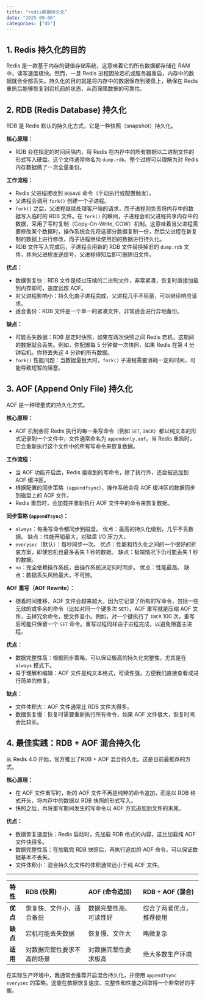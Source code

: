 ```yaml
---
title: "redis数据持久化"
date: "2025-09-06"
categories: ["db"]
---
```


## 1. Redis 持久化的目的
Redis 是一款基于内存的键值存储系统，这意味着它的所有数据都存储在 RAM 中，读写速度极快。然而，一旦 Redis 进程因故宕机或服务器重启，内存中的数据就会全部丢失。持久化的目的就是将内存中的数据保存到硬盘上，确保在 Redis 重启后能够恢复到宕机前的状态，从而保障数据的可靠性。


## 2. RDB (Redis Database) 持久化
RDB 是 Redis 默认的持久化方式，它是一种快照（snapshot）持久化。

**核心原理：**
- RDB 会在指定的时间间隔内，将 Redis 在内存中的所有数据以二进制文件的形式写入硬盘。这个文件通常命名为 `dump.rdb`。整个过程可以理解为对 Redis 内存数据做了一次全量备份。

**工作流程：**
- Redis 父进程接收到 `BGSAVE` 命令（手动执行或配置触发）。
- 父进程会调用 `fork()` 创建一个子进程。
- `fork()` 之后，父进程继续处理客户端的请求，而子进程则负责将内存中的数据写入临时的 RDB 文件。在 `fork()` 的瞬间，子进程会和父进程共享内存中的数据，采用了写时复制（Copy-On-Write, COW）机制。这意味着当父进程需要修改某个数据时，操作系统会先将这部分数据复制一份，然后父进程在新复制的数据上进行修改，而子进程继续使用旧的数据进行持久化。
- RDB 文件写入完成后，子进程会用新的 RDB 文件替换掉旧的 `dump.rdb` 文件，并向父进程发送信号，父进程得知后即可删除旧文件。

**优点：**
- 数据恢复快：RDB 文件是经过压缩的二进制文件，非常紧凑，恢复时直接加载到内存即可，速度远超 AOF。
- 对父进程影响小：持久化由子进程完成，父进程几乎不阻塞，可以继续响应请求。
- 适合备份：RDB 文件是一个单一的紧凑文件，非常适合进行异地备份。

**缺点：**
- 可能丢失数据：RDB 是定时快照，如果在两次快照之间 Redis 宕机，这期间的数据就会丢失。例如，你配置每 5 分钟做一次快照，如果 Redis 在第 4 分钟宕机，你将丢失这 4 分钟的所有数据。
- `fork()` 性能问题：当数据量巨大时，`fork()` 子进程需要消耗一定的时间，可能导致短暂的阻塞。


## 3. AOF (Append Only File) 持久化
AOF 是一种增量式的持久化方式。

**核心原理：**
- AOF 机制会将 Redis 执行的每一条写命令（例如 `SET`, `INCR`）都以纯文本的形式记录到一个文件中，文件通常命名为 `appendonly.aof`。当 Redis 重启时，它会重新执行这个文件中的所有写命令来恢复数据。

**工作流程：**
- 当 AOF 功能开启后，Redis 接收到的写命令，除了执行外，还会被追加到 AOF 缓冲区。
- 根据配置的同步策略（`appendfsync`），操作系统会将 AOF 缓冲区的数据同步到磁盘上的 AOF 文件。
- Redis 重启时，会加载并重新执行 AOF 文件中的命令来恢复数据。

**同步策略 (`appendfsync`)：**
- `always`：每条写命令都同步到磁盘。
  优点：最高的持久化级别，几乎不丢数据。
  缺点：性能开销最大，对磁盘 I/O 压力大。
- `everysec`（默认）：每秒同步一次。
  优点：性能和持久化之间的一个很好的折衷方案，即使宕机也最多丢失 1 秒的数据。
  缺点：极端情况下仍可能丢失 1 秒的数据。
- `no`：完全依赖操作系统，由操作系统决定何时同步。
  优点：性能最高。
  缺点：数据丢失风险最大，不可控。

**AOF 重写（AOF Rewrite）：**
- 随着时间推移，AOF 文件会越来越大，因为它记录了所有的写命令，包括一些无效的或多余的命令（比如对同一个键多次 `SET`）。AOF 重写就是压缩 AOF 文件，去掉冗余命令，使文件变小。例如，对一个键执行了 `INCR` 100 次，重写后可能只保留一个 `SET` 命令。重写过程同样由子进程完成，以避免阻塞主进程。

**优点：**
- 数据完整性高：根据同步策略，可以保证极高的持久化完整性，尤其是在 `always` 模式下。
- 易于理解和编辑：AOF 文件是纯文本格式，可读性强，方便我们直接查看或进行简单的修复。

**缺点：**
- 文件体积大：AOF 文件通常比 RDB 文件大得多。
- 数据恢复慢：恢复时需要重新执行所有命令，如果 AOF 文件很大，恢复时间会比较长。


## 4. 最佳实践：RDB + AOF 混合持久化
从 Redis 4.0 开始，官方推出了RDB + AOF 混合持久化。这是目前最推荐的方式。

**核心原理：**
- 在 AOF 文件重写时，新的 AOF 文件不再是纯粹的命令追加，而是以 RDB 格式开头，将内存中的数据以 RDB 快照的形式写入。
- 快照之后，再将重写期间发生的写命令以 AOF 方式追加到文件的末尾。

**优点：**
- 数据恢复速度快：Redis 启动时，先加载 RDB 格式的内容，这比加载纯 AOF 文件快得多。
- 数据完整性高：在加载完 RDB 快照后，再执行追加的 AOF 命令，可以保证数据基本不丢失。
- 文件体积小：混合持久化文件的体积通常远小于纯 AOF 文件。

---

| 特性     | RDB (快照)               | AOF (命令追加)             | RDB + AOF (混合)       |
| :------- | :----------------------- | :------------------------- | :--------------------- |
| **优点** | 恢复快、文件小、适合备份 | 数据完整性高、可读性好     | 综合了两者优点，推荐使用 |
| **缺点** | 宕机可能丢失数据         | 恢复慢、文件大             | 略微复杂               |
| **适用** | 对数据完整性要求不高的场景 | 对数据完整性要求极高 | 绝大多数生产环境       |

在实际生产环境中，我通常会推荐开启混合持久化，并使用 `appendfsync everysec` 的策略。这能在数据恢复速度、完整性和性能之间取得一个非常好的平衡。
